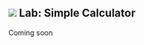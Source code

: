 ## ![](https://ga-dash.s3.amazonaws.com/production/assets/logo-9f88ae6c9c3871690e33280fcf557f33.png) Lab: Simple Calculator

Coming soon
